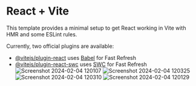 # React + Vite

This template provides a minimal setup to get React working in Vite with HMR and some ESLint rules.

Currently, two official plugins are available:

- [@vitejs/plugin-react](https://github.com/vitejs/vite-plugin-react/blob/main/packages/plugin-react/README.md) uses [Babel](https://babeljs.io/) for Fast Refresh
- [@vitejs/plugin-react-swc](https://github.com/vitejs/vite-plugin-react-swc) uses [SWC](https://swc.rs/) for Fast Refresh
![Screenshot 2024-02-04 120107](https://github.com/Night-Read/Job--Seeking-Website/assets/103441494/0f038fda-ef47-4554-a567-73232d5cb500)
![Screenshot 2024-02-04 120325](https://github.com/Night-Read/Job--Seeking-Website/assets/103441494/86e1527d-3cff-40d0-9c57-2c68d69f0a92)
![Screenshot 2024-02-04 120310](https://github.com/Night-Read/Job--Seeking-Website/assets/103441494/0ece4cea-fc08-43bf-a341-15af2b9fb00b)
![Screenshot 2024-02-04 120129](https://github.com/Night-Read/Job--Seeking-Website/assets/103441494/6790fd78-412e-4e8e-b4fe-7ebe37c685ab)
